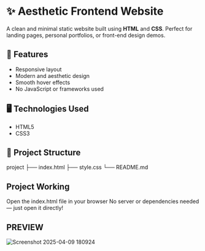 # ✨ Aesthetic Frontend Website

A clean and minimal static website built using **HTML** and **CSS**. Perfect for landing pages, personal portfolios, or front-end design demos.

## 📌 Features

- Responsive layout
- Modern and aesthetic design
- Smooth hover effects
- No JavaScript or frameworks used

## 🖥️ Technologies Used

- HTML5  
- CSS3

## 📁 Project Structure

project
   ├── index.html 
   ├── style.css 
   └── README.md

## Project Working
Open the index.html file in your browser
No server or dependencies needed — just open it directly!

## PREVIEW 

![Screenshot 2025-04-09 180924](https://github.com/user-attachments/assets/567cd7d4-b6fa-4c6f-a2d9-abe6344ceda7)
